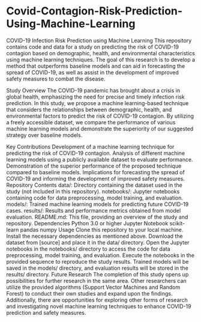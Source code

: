 # Covid-Contagion-Risk-Prediction-Using-Machine-Learning
COVID-19 Infection Risk Prediction using Machine Learning
This repository contains code and data for a study on predicting the risk of COVID-19 contagion based on demographic, health, and environmental characteristics using machine learning techniques. The goal of this research is to develop a method that outperforms baseline models and can aid in forecasting the spread of COVID-19, as well as assist in the development of improved safety measures to combat the disease.

Study Overview
The COVID-19 pandemic has brought about a crisis in global health, emphasizing the need for precise and timely infection risk prediction. In this study, we propose a machine learning-based technique that considers the relationships between demographic, health, and environmental factors to predict the risk of COVID-19 contagion. By utilizing a freely accessible dataset, we compare the performance of various machine learning models and demonstrate the superiority of our suggested strategy over baseline models.

Key Contributions
Development of a machine learning technique for predicting the risk of COVID-19 contagion.
Analysis of different machine learning models using a publicly available dataset to evaluate performance.
Demonstration of the superior performance of the proposed technique compared to baseline models.
Implications for forecasting the spread of COVID-19 and informing the development of improved safety measures.
Repository Contents
data/: Directory containing the dataset used in the study (not included in this repository).
notebooks/: Jupyter notebooks containing code for data preprocessing, model training, and evaluation.
models/: Trained machine learning models for predicting future COVID-19 cases.
results/: Results and performance metrics obtained from model evaluation.
README.md: This file, providing an overview of the study and repository.
Dependencies
Python 3.0 or higher
Jupyter Notebook
scikit-learn
pandas
numpy
Usage
Clone this repository to your local machine.
Install the necessary dependencies as mentioned above.
Download the dataset from [source] and place it in the data/ directory.
Open the Jupyter notebooks in the notebooks/ directory to access the code for data preprocessing, model training, and evaluation.
Execute the notebooks in the provided sequence to reproduce the study results.
Trained models will be saved in the models/ directory, and evaluation results will be stored in the results/ directory.
Future Research
The completion of this study opens up possibilities for further research in the same area. Other researchers can utilize the provided algorithms (Support Vector Machines and Random Forest) to conduct their own studies and expand upon the findings. Additionally, there are opportunities for exploring other forms of research and investigating novel machine learning techniques to enhance COVID-19 prediction and safety measures.

